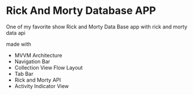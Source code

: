 # Rick And Morty Database APP
One of my favorite show Rick and Morty Data Base  app  with rick and morty data api 

made with

* MVVM Architecture
* Navigation Bar 
* Collection View Flow Layout
* Tab Bar
* Rick and Morty API
* Activity Indicator View
